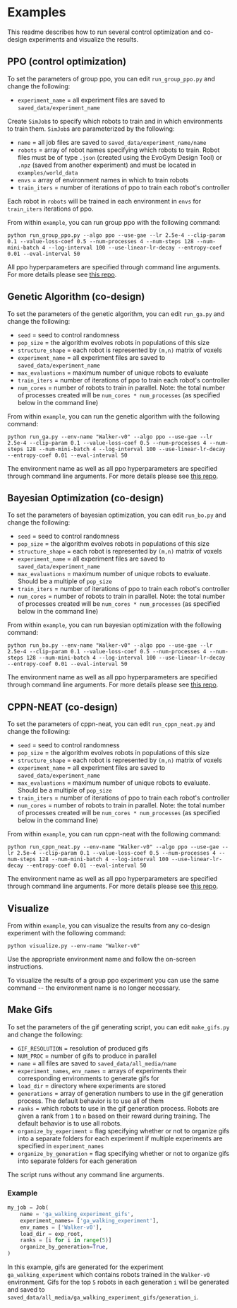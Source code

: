 # Examples

This readme describes how to run several control optimization and co-design experiments and visualize the results.

## PPO (control optimization)

To set the parameters of group ppo, you can edit `run_group_ppo.py` and change the following:

* `experiment_name` = all experiment files are saved to `saved_data/experiment_name`

Create `SimJob`s to specify which robots to train and in which environments to train them. `SimJob`s are parameterized by the following:

* `name` = all job files are saved to `saved_data/experiment_name/name`
* `robots` = array of robot names specifying which robots to train. Robot files must be of type `.json` (created using the EvoGym Design Tool) or `.npz` (saved from another experiment) and must be located in `examples/world_data` 
* `envs` = array of environment names in which to train robots
* `train_iters` = number of iterations of ppo to train each robot's controller

Each robot in `robots` will be trained in each environment in `envs` for `train_iters` iterations of ppo.

From within `example`, you can run group ppo with the following command:

```shell
python run_group_ppo.py --algo ppo --use-gae --lr 2.5e-4 --clip-param 0.1 --value-loss-coef 0.5 --num-processes 4 --num-steps 128 --num-mini-batch 4 --log-interval 100 --use-linear-lr-decay --entropy-coef 0.01 --eval-interval 50
```

All ppo hyperparameters are specified through command line arguments. For more details please see [this repo](https://github.com/ikostrikov/pytorch-a2c-ppo-acktr-gail).


## Genetic Algorithm (co-design)

To set the parameters of the genetic algorithm, you can edit `run_ga.py` and change the following:

* `seed` = seed to control randomness
* `pop_size` = the algorithm evolves robots in populations of this size
* `structure_shape` = each robot is represented by `(m,n)` matrix of voxels 
* `experiment_name` = all experiment files are saved to `saved_data/experiment_name`
* `max_evaluations` = maximum number of unique robots to evaluate
* `train_iters` = number of iterations of ppo to train each robot's controller
* `num_cores` = number of robots to train in parallel. Note: the total number of processes created will be `num_cores * num_processes` (as specified below in the command line)

From within `example`, you can run the genetic algorithm with the following command:

```shell
python run_ga.py --env-name "Walker-v0" --algo ppo --use-gae --lr 2.5e-4 --clip-param 0.1 --value-loss-coef 0.5 --num-processes 4 --num-steps 128 --num-mini-batch 4 --log-interval 100 --use-linear-lr-decay --entropy-coef 0.01 --eval-interval 50
```

The environment name as well as all ppo hyperparameters are specified through command line arguments. For more details please see [this repo](https://github.com/ikostrikov/pytorch-a2c-ppo-acktr-gail).


## Bayesian Optimization (co-design)

To set the parameters of bayesian optimization, you can edit `run_bo.py` and change the following:

* `seed` = seed to control randomness
* `pop_size` = the algorithm evolves robots in populations of this size
* `structure_shape` = each robot is represented by `(m,n)` matrix of voxels 
* `experiment_name` = all experiment files are saved to `saved_data/experiment_name`
* `max_evaluations` = maximum number of unique robots to evaluate. Should be a multiple of `pop_size`
* `train_iters` = number of iterations of ppo to train each robot's controller
* `num_cores` = number of robots to train in parallel. Note: the total number of processes created will be `num_cores * num_processes` (as specified below in the command line)

From within `example`, you can run bayesian optimization with the following command:

```shell
python run_bo.py --env-name "Walker-v0" --algo ppo --use-gae --lr 2.5e-4 --clip-param 0.1 --value-loss-coef 0.5 --num-processes 4 --num-steps 128 --num-mini-batch 4 --log-interval 100 --use-linear-lr-decay --entropy-coef 0.01 --eval-interval 50
```

The environment name as well as all ppo hyperparameters are specified through command line arguments. For more details please see [this repo](https://github.com/ikostrikov/pytorch-a2c-ppo-acktr-gail).


## CPPN-NEAT (co-design)

To set the parameters of cppn-neat, you can edit `run_cppn_neat.py` and change the following:

* `seed` = seed to control randomness
* `pop_size` = the algorithm evolves robots in populations of this size
* `structure_shape` = each robot is represented by `(m,n)` matrix of voxels 
* `experiment_name` = all experiment files are saved to `saved_data/experiment_name`
* `max_evaluations` = maximum number of unique robots to evaluate. Should be a multiple of `pop_size`
* `train_iters` = number of iterations of ppo to train each robot's controller
* `num_cores` = number of robots to train in parallel. Note: the total number of processes created will be `num_cores * num_processes` (as specified below in the command line)

From within `example`, you can run cppn-neat with the following command:

```shell
python run_cppn_neat.py --env-name "Walker-v0" --algo ppo --use-gae --lr 2.5e-4 --clip-param 0.1 --value-loss-coef 0.5 --num-processes 4 --num-steps 128 --num-mini-batch 4 --log-interval 100 --use-linear-lr-decay --entropy-coef 0.01 --eval-interval 50
```

The environment name as well as all ppo hyperparameters are specified through command line arguments. For more details please see [this repo](https://github.com/ikostrikov/pytorch-a2c-ppo-acktr-gail).


## Visualize

From within `example`, you can visualize the results from any co-design experiment with the following command:

```shell
python visualize.py --env-name "Walker-v0"
```

Use the appropriate environment name and follow the on-screen instructions.

To visualize the results of a group ppo experiment you can use the same command -- the environment name is no longer necessary.

## Make Gifs

To set the parameters of the gif generating script, you can edit `make_gifs.py` and change the following:

* `GIF_RESOLUTION` = resolution of produced gifs
* `NUM_PROC` = number of gifs to produce in parallel
* `name` = all files are saved to `saved_data/all_media/name`
* `experiment_names`, `env_names` = arrays of experiments their corresponding environments to generate gifs for
* `load_dir` = directory where experiments are stored
* `generations` = array of generation numbers to use in the gif generation process. The default behavior is to use all of them
* `ranks` = which robots to use in the gif generation process. Robots are given a rank from `1` to `n` based on their reward during training. The default behavior is to use all robots.
* `organize_by_experiment` = flag specifying whether or not to organize gifs into a separate folders for each experiment if multiple experiments are specified in `experiment_names`
* `organize_by_generation` = flag specifying whether or not to organize gifs into separate folders for each generation

The script runs without any command line arguments.

### Example

```python
my_job = Job(
    name = 'ga_walking_experiment_gifs',
    experiment_names= ['ga_walking_experiment'],
    env_names = ['Walker-v0'],
    load_dir = exp_root,
    ranks = [i for i in range(5)]
    organize_by_generation=True,
)
```

In this example, gifs are generated for the experiment `ga_walking_experiment` which contains robots trained in the `Walker-v0` environment. Gifs for the top `5` robots in each generation `i` will be generated and saved to `saved_data/all_media/ga_walking_experiment_gifs/generation_i`.

